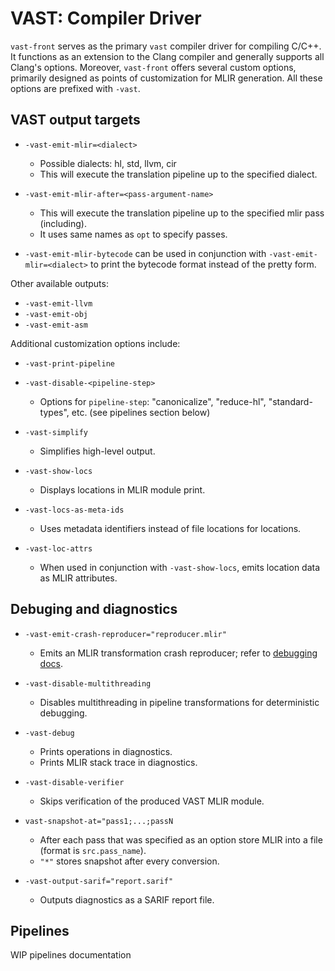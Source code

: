 # VAST: Compiler Driver

`vast-front` serves as the primary `vast` compiler driver for compiling C/C++. It functions as an extension to the Clang compiler and generally supports all Clang's options. Moreover, `vast-front` offers several custom options, primarily designed as points of customization for MLIR generation. All these options are prefixed with `-vast`.

## VAST output targets

- `-vast-emit-mlir=<dialect>`
  - Possible dialects: hl, std, llvm, cir
  - This will execute the translation pipeline up to the specified dialect.

- `-vast-emit-mlir-after=<pass-argument-name>`
  - This will execute the translation pipeline up to the specified mlir pass (including).
  - It uses same names as `opt` to specify passes.

- `-vast-emit-mlir-bytecode` can be used in conjunction with `-vast-emit-mlir=<dialect>` to print the bytecode format instead of the pretty form.

Other available outputs:

- `-vast-emit-llvm`
- `-vast-emit-obj`
- `-vast-emit-asm`

Additional customization options include:

- `-vast-print-pipeline`
- `-vast-disable-<pipeline-step>`
  - Options for `pipeline-step`: "canonicalize", "reduce-hl", "standard-types", etc. (see pipelines section below)

- `-vast-simplify`
  - Simplifies high-level output.

- `-vast-show-locs`
  - Displays locations in MLIR module print.

- `-vast-locs-as-meta-ids`
  - Uses metadata identifiers instead of file locations for locations.

- `-vast-loc-attrs`
  - When used in conjunction with `-vast-show-locs`, emits location data as MLIR attributes.

## Debuging and diagnostics

- `-vast-emit-crash-reproducer="reproducer.mlir"`
  - Emits an MLIR transformation crash reproducer; refer to [debugging docs](https://trailofbits.github.io/vast/GettingStarted/debug/).

- `-vast-disable-multithreading`
  - Disables multithreading in pipeline transformations for deterministic debugging.

- `-vast-debug`
  - Prints operations in diagnostics.
  - Prints MLIR stack trace in diagnostics.

- `-vast-disable-verifier`
  - Skips verification of the produced VAST MLIR module.

- `vast-snapshot-at="pass1;...;passN`
  - After each pass that was specified as an option store MLIR into a file (format is `src.pass_name`).
  - `"*"` stores snapshot after every conversion.

- `-vast-output-sarif="report.sarif"`
  - Outputs diagnostics as a SARIF report file.

## Pipelines

WIP pipelines documentation
